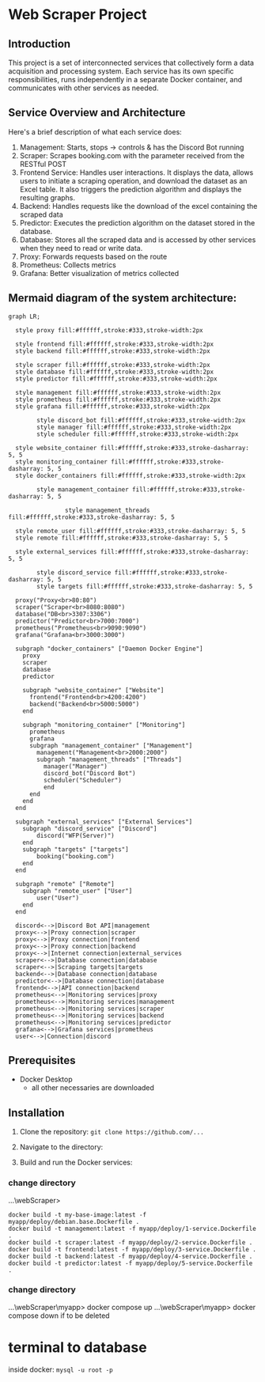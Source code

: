 Web Scraper Project
===

## Introduction

This project is a set of interconnected services that collectively form a data acquisition and processing system. Each service has its own specific responsibilities, runs independently in a separate Docker container, and communicates with other services as needed.

## Service Overview and Architecture

Here's a brief description of what each service does:

1. Management: Starts, stops -> controls & has the Discord Bot running
2. Scraper: Scrapes booking.com with the parameter received from the RESTful POST
3. Frontend Service: Handles user interactions. It displays the data, allows users to initiate a scraping operation, and download the dataset as an Excel table. It also triggers the prediction algorithm and displays the resulting graphs.
4. Backend: Handles requests like the download of the excel containing the scraped data
5. Predictor: Executes the prediction algorithm on the dataset stored in the database.
6. Database: Stores all the scraped data and is accessed by other services when they need to read or write data.
7. Proxy: Forwards requests based on the route 
8. Prometheus: Collects metrics
9. Grafana: Better visualization of metrics collected

##  Mermaid diagram of the system architecture:
```mermaid
graph LR;

  style proxy fill:#ffffff,stroke:#333,stroke-width:2px

  style frontend fill:#ffffff,stroke:#333,stroke-width:2px
  style backend fill:#ffffff,stroke:#333,stroke-width:2px

  style scraper fill:#ffffff,stroke:#333,stroke-width:2px
  style database fill:#ffffff,stroke:#333,stroke-width:2px
  style predictor fill:#ffffff,stroke:#333,stroke-width:2px

  style management fill:#ffffff,stroke:#333,stroke-width:2px
  style prometheus fill:#ffffff,stroke:#333,stroke-width:2px
  style grafana fill:#ffffff,stroke:#333,stroke-width:2px

        style discord_bot fill:#ffffff,stroke:#333,stroke-width:2px
        style manager fill:#ffffff,stroke:#333,stroke-width:2px
        style scheduler fill:#ffffff,stroke:#333,stroke-width:2px

  style website_container fill:#ffffff,stroke:#333,stroke-dasharray: 5, 5
  style monitoring_container fill:#ffffff,stroke:#333,stroke-dasharray: 5, 5
  style docker_containers fill:#ffffff,stroke:#333,stroke-width:2px

        style management_container fill:#ffffff,stroke:#333,stroke-dasharray: 5, 5

                style management_threads fill:#ffffff,stroke:#333,stroke-dasharray: 5, 5
  
  style remote_user fill:#ffffff,stroke:#333,stroke-dasharray: 5, 5
  style remote fill:#ffffff,stroke:#333,stroke-dasharray: 5, 5

  style external_services fill:#ffffff,stroke:#333,stroke-dasharray: 5, 5
    
        style discord_service fill:#ffffff,stroke:#333,stroke-dasharray: 5, 5
        style targets fill:#ffffff,stroke:#333,stroke-dasharray: 5, 5

  proxy("Proxy<br>80:80")
  scraper("Scraper<br>8080:8080")
  database("DB<br>3307:3306")
  predictor("Predictor<br>7000:7000")
  prometheus("Prometheus<br>9090:9090")
  grafana("Grafana<br>3000:3000")

  subgraph "docker_containers" ["Daemon Docker Engine"]
    proxy
    scraper
    database
    predictor

    subgraph "website_container" ["Website"]
      frontend("Frontend<br>4200:4200")
      backend("Backend<br>5000:5000")
    end

    subgraph "monitoring_container" ["Monitoring"]
      prometheus
      grafana
      subgraph "management_container" ["Management"]
        management("Management<br>2000:2000")
        subgraph "management_threads" ["Threads"]
          manager("Manager")
          discord_bot("Discord Bot")
          scheduler("Scheduler")
          end
      end
    end
  end

  subgraph "external_services" ["External Services"]
    subgraph "discord_service" ["Discord"]
        discord("WFP(Server)")
    end
    subgraph "targets" ["targets"]
        booking("booking.com")
    end
  end

  subgraph "remote" ["Remote"]
    subgraph "remote_user" ["User"]
        user("User")
    end
  end

  discord<-->|Discord Bot API|management
  proxy<-->|Proxy connection|scraper
  proxy<-->|Proxy connection|frontend
  proxy<-->|Proxy connection|backend
  proxy<-->|Internet connection|external_services
  scraper<-->|Database connection|database
  scraper<-->|Scraping targets|targets
  backend<-->|Database connection|database
  predictor<-->|Database connection|database
  frontend<-->|API connection|backend
  prometheus<-->|Monitoring services|proxy
  prometheus<-->|Monitoring services|management
  prometheus<-->|Monitoring services|scraper
  prometheus<-->|Monitoring services|backend
  prometheus<-->|Monitoring services|predictor
  grafana<-->|Grafana services|prometheus
  user<-->|Connection|discord
```

## Prerequisites

- Docker Desktop
  - all other necessaries are downloaded


## Installation

1. Clone the repository:
```git clone https://github.com/...```

2. Navigate to the directory:
3. Build and run the Docker services:


### change directory
...\webScraper>

```
docker build -t my-base-image:latest -f myapp/deploy/debian.base.Dockerfile .
docker build -t management:latest -f myapp/deploy/1-service.Dockerfile .
docker build -t scraper:latest -f myapp/deploy/2-service.Dockerfile .
docker build -t frontend:latest -f myapp/deploy/3-service.Dockerfile .
docker build -t backend:latest -f myapp/deploy/4-service.Dockerfile .
docker build -t predictor:latest -f myapp/deploy/5-service.Dockerfile .
```

### change directory
...\webScraper\myapp> docker compose up
...\webScraper\myapp> docker compose down
    if to be deleted

# terminal to database

inside docker:
```mysql -u root -p```




